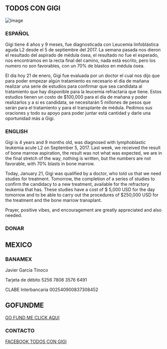 ## TODOS CON GIGI

![Image](https://scontent-qro1-1.xx.fbcdn.net/v/t1.0-9/50550784_2046634992092298_7082712988808904704_n.jpg)

### ESPAÑOL

Gigi tiene 4 años y 9 meses, fue diagnosticada con Leucemia linfoblástica aguda L2 desde el 5 de septiembre del 2017.  La semana pasada nos dieron el resultado del aspirado de médula ósea, el resultado no fue el esperado, nos encontramos en la recta final del camino, nada está escrito, pero los numero no son favorables, con un 70% de blastos en médula ósea.

El día hoy 21 de enero, Gigi fue evaluada por un doctor el cual nos dijo que para poder empezar algún tratamiento es necesario el día de mañana realizar una serie de estudios para confirmar que sea candidata al tratamiento que hay disponible para la leucemia refractaria que tiene. 
Estos estudios tienen un costo de $100,000 para el día de mañana y poder realizarlos y a si es candidata, se necesitarán 5 millones de pesos que serán para el tratamiento y para el transplante de médula. 
Pedimos sus oraciones y todo su apoyo para poder juntar está cantidad y darle una oportunidad más a Gigi.

### ENGLISH

Gigi is 4 years and 9 months old, was diagnosed with lymphoblastic leukemia acute L2 on September 5, 2017. Last week, we received the result of bone marrow aspiration, the result was not what was expected, we are in the final stretch of the way, nothing is written, but the numbers are not favorable, with 70% blasts in bone marrow.

Today, January 21, Gigi was qualified by a doctor, who told us that we need studies for treatment. Tomorrow, the completion of a series of studies to confirm the candidacy to a new treatment, available for the refractory leukemia that has.
These studies have a cost of $ 5,000 USD for the day tomorrow and to be able to carry out the procedures of $250,000 USD for the treatment and the bone marrow transplant.

Prayer, positive vibes, and encouragement are greatly appreciated and also needed.

### DONAR

## MEXICO

### BANAMEX
Javier García Tinoco

Tarjeta de débito
5256 7808 3576 6491

CLABE Interbancaria
002540900837308452

## GOFUNDME

[GO FUND ME CLICK AQUI](https://www.gofundme.com/kdz4ue-todos-con-gigi)

### CONTACTO

[FACEBOOK TODOS CON GIGI](https://www.facebook.com/TodosConGigi)

